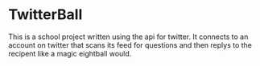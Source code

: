 # TwitterBall

This is a school project written using the api for twitter. It connects to an account on twitter that scans its feed for
questions and then replys to the recipent like a magic eightball would.
